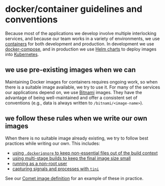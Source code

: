 # docker/container guidelines and conventions

Because most of the applications we develop involve multiple interlocking
services, and because our team works in a variety of environments, we use
[containers][container] for both development and production.  In development we
use [docker-compose][docker-compose], and in production we use [Helm
charts][helm] to deploy images into [Kubernetes][k8s].

## we use pre-existing images when we can

Maintaining Docker images for containers requires ongoing work, so when there is
a suitable image available, we try to use it.  For many of the services our
applications depend on, we use [Bitnami][bitnami-docker] images.  They have the
advantage of being well-maintained and offer a consistent set of conventions
(e.g., data is always written to `/bitnami/<image-name>`).

## we follow these rules when we write our own images

When there is no suitable image already existing, we try to follow best
practices while writing our own.  This includes:

- [using `.dockerignore` to keep non-essential files out of the build context](../../../.dockerignore)
- [using multi-stage builds to keep the final image size small](https://www.augmentedmind.de/2022/02/06/optimize-docker-image-size/)
- [running as a non-root
  user](https://github.com/hexops/dockerfile#run-as-a-non-root-user)
- [capturing signals and processes with
  `tini`](https://github.com/hexops/dockerfile#use-tini-as-your-entrypoint)

See our [Comet image definition](../../../comet/Dockerfile) for an example of
these in practice.

[bitnami-docker]: https://hub.docker.com/u/bitnami/
[container]: https://www.redhat.com/en/topics/containers/whats-a-linux-container
[docker-compose]: https://docs.docker.com/compose/
[helm]: https://helm.sh/docs/
[k8s]: https://kubernetes.io
